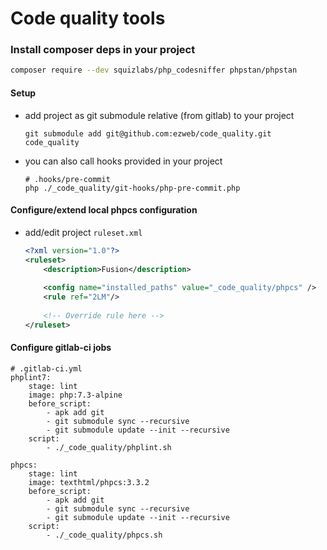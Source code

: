 # Code quality tools

### Install composer deps in your project
```bash
composer require --dev squizlabs/php_codesniffer phpstan/phpstan
```

#### Setup
- add project as git submodule relative (from gitlab) to your project
     ```
     git submodule add git@github.com:ezweb/code_quality.git code_quality
     ```
- you can also call hooks provided in your project 
    ```
    # .hooks/pre-commit    
    php ./_code_quality/git-hooks/php-pre-commit.php
    ```
     
     
#### Configure/extend local phpcs configuration
- add/edit project `ruleset.xml`
    ```xml
    <?xml version="1.0"?>
    <ruleset>
        <description>Fusion</description>
        
        <config name="installed_paths" value="_code_quality/phpcs" />
        <rule ref="2LM"/>
      
        <!-- Override rule here -->
    </ruleset>
    ``` 
    
    
    
#### Configure gitlab-ci jobs

```
# .gitlab-ci.yml
phplint7:
    stage: lint
    image: php:7.3-alpine
    before_script:
        - apk add git
        - git submodule sync --recursive
        - git submodule update --init --recursive
    script:
        - ./_code_quality/phplint.sh

phpcs:
    stage: lint
    image: texthtml/phpcs:3.3.2
    before_script:
        - apk add git
        - git submodule sync --recursive
        - git submodule update --init --recursive
    script:
        - ./_code_quality/phpcs.sh
```